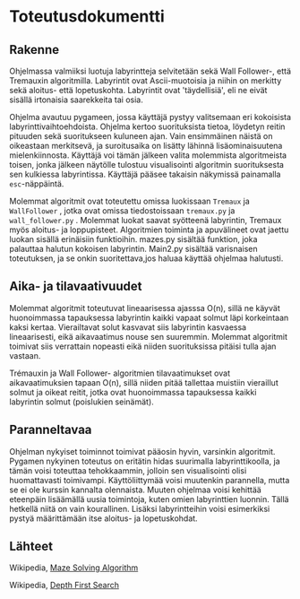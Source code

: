 # Toteutusdokumentti

## Rakenne

Ohjelmassa valmiiksi luotuja labyrintteja selvitetään sekä Wall Follower-, että Tremauxin algoritmilla. Labyrintit ovat
Ascii-muotoisia ja niihin on merkitty sekä aloitus- että lopetuskohta. Labyrintit ovat 'täydellisiä', eli ne eivät sisällä
irtonaisia saarekkeita tai osia.

Ohjelma avautuu pygameen, jossa käyttäjä pystyy valitsemaan eri kokoisista labyrinttivaihtoehdoista. Ohjelma kertoo suorituksista tietoa, löydetyn reitin
pituuden sekä suoritukseen kuluneen ajan. Vain ensimmäinen näistä on oikeastaan merkitsevä, ja suroitusaika on lisätty lähinnä lisäominaisuutena
mielenkiinnosta. Käyttäjä voi tämän jälkeen valita molemmista algoritmeista toisen, jonka jälkeen näytölle tulostuu visualisointi algoritmin suorituksesta
sen kulkiessa labyrintissa. Käyttäjä pääsee takaisin näkymissä painamalla ```esc```-näppäintä.

Molemmat algoritmit ovat toteutettu omissa luokissaan ```Tremaux```  ja  ```WallFollower``` , jotka ovat omissa tiedostoissaan ```tremaux.py```  ja 
```wall_follower.py``` . Molemmat luokat saavat syötteenä labyrintin, Tremaux myös aloitus- ja loppupisteet. Algoritmien toiminta ja apuvälineet ovat 
jaettu luokan sisällä erinäisiin funktioihin. mazes.py sisältää funktion, joka palauttaa halutun kokoisen labyrintin. Main2.py sisältää varisnaisen toteutuksen, 
ja se onkin suoritettava,jos haluaa käyttää ohjelmaa halutusti.

## Aika- ja tilavaativuudet

Molemmat algoritmit toteutuvat lineaarisessa ajasssa O(n), sillä ne käyvät huonoimmassa tapauksessa labyrintin kaikki vapaat solmut läpi korkeintaan kaksi kertaa.
Vierailtavat solut kasvavat siis labyrintin kasvaessa lineaarisesti, eikä aikavaatimus nouse sen suuremmin. Molemmat algoritmit toimivat siis verrattain nopeasti eikä
niiden suorituksissa pitäisi tulla ajan vastaan.

Trémauxin ja Wall Follower- algoritmien tilavaatimukset ovat aikavaatimuksien tapaan O(n), sillä niiden pitää tallettaa muistiin vieraillut 
solmut ja oikeat reitit, jotka ovat huonoimmassa tapauksessa kaikki labyrintin solmut (poislukien seinämät).

## Paranneltavaa

Ohjelman nykyiset toiminnot toimivat pääosin hyvin, varsinkin algoritmit. Pygamen nykyinen toteutus on eritätin hidas suurimalla labyrinttikoolla, ja tämän voisi toteuttaa
tehokkaammin, jolloin sen visualisointi olisi huomattavasti toimivampi. Käyttöliittymää voisi muutenkin parannella, mutta se ei ole kurssin kannalta olennaista.
Muuten ohjelmaa voisi kehittää eteenpäin lisäämällä uusia toimintoja, kuten omien labyrinttien luonnin. Tällä hetkellä niitä on vain kourallinen. Lisäksi labyrintteihin voisi 
esimerkiksi pystyä määrittämään itse aloitus- ja lopetuskohdat.


## Lähteet

Wikipedia, [Maze Solving Algorithm](https://en.wikipedia.org/wiki/Maze-solving_algorithm)

Wikipedia, [Depth First Search](https://en.wikipedia.org/wiki/Depth-first_search)

